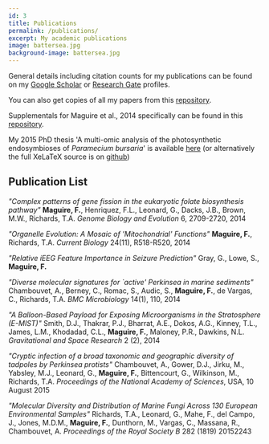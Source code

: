 ```yaml
---
id: 3
title: Publications
permalink: /publications/
excerpt: My academic publications
image: battersea.jpg
background-image: battersea.jpg
---
```


General details including citation counts for my publications can be found on my [Google Scholar](http://scholar.google.co.uk/citations?user=rHFCtWwAAAAJ) or [Research Gate](http://www.researchgate.net/profile/Finlay_Maguire) profiles.

You can also get copies of all my papers from this [repository](https://github.com/fmaguire/publications).

Supplementals for Maguire et al., 2014 specifically can be found in this [repository](https://github.com/fmaguire/Maguire_et_al_2014_supplementals).

My 2015 PhD thesis 'A multi-omic analysis of the photosynthetic endosymbioses of *Paramecium bursaria*' is available [here](http://finlaymagui.re/assets/finlay_maguire_final_PhD_2015_thesis.pdf) (or alternatively the full XeLaTeX source is on [github](https://github.com/fmaguire/PhD_thesis.git))

## Publication List

*"Complex patterns of gene fission in the eukaryotic folate biosynthesis pathway"*
**Maguire, F.**, Henriquez, F.L., Leonard, G., Dacks, J.B., Brown, M.W.,  Richards, T.A. *Genome Biology and Evolution* 6, 2709-2720, 2014


*"Organelle Evolution: A Mosaic of 'Mitochondrial' Functions"* 
**Maguire, F.**, Richards, T.A. *Current Biology* 24(11), R518-R520, 2014


*"Relative iEEG Feature Importance in Seizure Prediction"*
Gray, G., Lowe, S., **Maguire, F.**

*"Diverse molecular signatures for `active' Perkinsea in marine sediments"*
Chambouvet, A., Berney, C., Romac, S., Audic, S., **Maguire, F.**, de Vargas, C., Richards, T.A. *BMC Microbiology* 14(1), 110, 2014

*"A Balloon-Based Payload for Exposing Microorganisms in the Stratosphere (E-MIST)"*
Smith, D.J., Thakrar, P.J., Bharrat, A.E., Dokos, A.G., Kinney, T.L., James, L.M., Khodadad, C.L., **Maguire, F.**, Maloney, P.R., Dawkins, N.L. *Gravitational and Space Research* 2 (2), 2014

*"Cryptic infection of a broad taxonomic and geographic diversity of tadpoles by Perkinsea protists"*
Chambouvet, A., Gower, D.J., Jirku, M., Yabsley, M.J., Leonard, G., **Maguire, F.**, Bittencourt, G., Wilkinson, M., Richards, T.A. *Proceedings of the National Academy of Sciences*, USA, 10 August 2015

*"Molecular Diversity and Distribution of Marine Fungi Across 130 European Environmental Samples"*
Richards, T.A., Leonard, G., Mahe, F., del Campo, J., Jones, M.D.M., **Maguire, F.**, Dunthorn, M., Vargas, C., Massana, R., Chambouvet, A. *Proceedings of the Royal Society B* 282 (1819) 20152243


